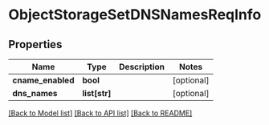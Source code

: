 # ObjectStorageSetDNSNamesReqInfo

## Properties
Name | Type | Description | Notes
------------ | ------------- | ------------- | -------------
**cname_enabled** | **bool** |  | [optional] 
**dns_names** | **list[str]** |  | [optional] 

[[Back to Model list]](../README.md#documentation-for-models) [[Back to API list]](../README.md#documentation-for-api-endpoints) [[Back to README]](../README.md)


